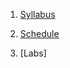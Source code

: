 


1. [Syllabus](https://dpkoenig.github.io/GNBT120/syllabus)

2. [Schedule](https://dpkoenig.github.io/GNBT120/schedule)

3. [Labs]
